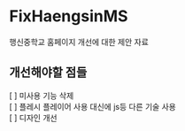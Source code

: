 # FixHaengsinMS
행신중학교 홈페이지 개선에 대한 제안 자료

## 개선해야할 점들
[ ] 미사용 기능 삭제   
[ ] 플레시 플레이어 사용 대신에 js등 다른 기술 사용   
[ ] 디자인 개선    
